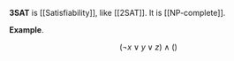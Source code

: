 **3SAT** is [[Satisfiability]], like [[2SAT]]. It is [[NP-complete]].

**Example**. 

$$
( \lnot x \lor y \lor z) \land ()
$$